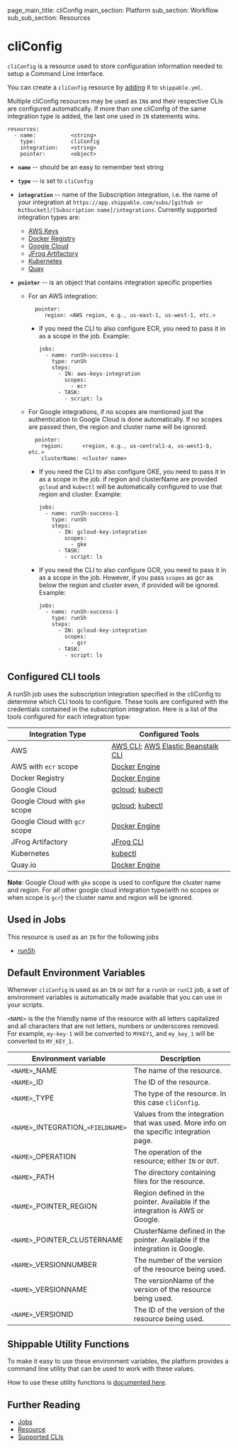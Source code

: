 page_main_title: cliConfig
main_section: Platform
sub_section: Workflow
sub_sub_section: Resources

# cliConfig
`cliConfig` is a resource used to store configuration information needed to setup a Command Line Interface.

You can create a `cliConfig` resource by [adding](/platform/tutorial/workflow/crud-resource#adding) it to `shippable.yml`.

Multiple cliConfig resources may be used as `IN`s and their respective CLIs are configured automatically. If more than one cliConfig of the same integration type is added, the last one used in `IN` statements wins.

```
resources:
  - name:           <string>
    type:           cliConfig
    integration:    <string>
    pointer:        <object>
```

* **`name`** -- should be an easy to remember text string

* **`type`** -- is set to `cliConfig`

* **`integration`** -- name of the Subscription integration, i.e. the name of your integration at `https://app.shippable.com/subs/[github or bitbucket]/[Subscription name]/integrations`. Currently supported integration types are:
	* [AWS Keys](/platform/integration/aws-keys)
	* [Docker Registry](/platform/integration/dockerRegistryLogin)
	* [Google Cloud](/platform/integration/gcloudKey)
	* [JFrog Artifactory](/platform/integration/jfrog-artifactoryKey)
	* [Kubernetes](/platform/integration/kubernetes-config)
	* [Quay](/platform/integration/quayLogin)

* **`pointer`** -- is an object that contains integration specific properties
	* For an AWS integration:

	        pointer:
	           region: <AWS region, e.g., us-east-1, us-west-1, etc.>

      * If you need the CLI to also configure ECR, you need to pass it in as a scope in the job. Example:

            jobs:
              - name: runSh-success-1
                type: runSh
                steps:
                  - IN: aws-keys-integration
                    scopes:
                      - ecr
                  - TASK:
                    - script: ls

	* For Google integrations, if no scopes are mentioned just the authentication to Google Cloud is done automatically. If no scopes are passed then, the region and cluster name will be ignored.

	        pointer:
	          region:      <region, e.g., us-central1-a, us-west1-b, etc.>
	          clusterName: <cluster name>

      * If you need the CLI to also configure GKE, you need to pass it in as a scope in the job. if region and clusterName are provided `gcloud` and `kubectl` will be automatically configured to use that region and cluster.  Example:

            jobs:
              - name: runSh-success-1
                type: runSh
                steps:
                  - IN: gcloud-key-integration
                    scopes:
                      - gke
                  - TASK:
                    - script: ls

      * If you need the CLI to also configure GCR, you need to pass it in as a scope in the job. However, if you pass `scopes` as gcr as below the region and cluster even, if provided will be ignored.  Example:

            jobs:
              - name: runSh-success-1
                type: runSh
                steps:
                  - IN: gcloud-key-integration
                    scopes:
                      - gcr
                  - TASK:
                    - script: ls


<a name="cliConfigTools"></a>
## Configured CLI tools

A runSh job uses the subscription integration specified in the
cliConfig to determine which CLI tools to configure.
These tools are configured with the credentials contained in the subscription
integration. Here is a list of the tools configured for each integration type:

| Integration Type                    | Configured Tools           |
| ------------------------------------|-------------|
| AWS                                 | [AWS CLI](/platform/runtime/machine-image/cli-versions/#aws); [AWS Elastic Beanstalk CLI](/platform/runtime/machine-image/cli-versions/#aws-elastic-beanstalk) |
| AWS with `ecr` scope                | [Docker Engine](/platform/runtime/machine-image/cli-versions/#docker) |
| Docker Registry                     | [Docker Engine](/platform/runtime/machine-image/cli-versions/#docker) |
| Google Cloud                        | [gcloud](/platform/runtime/machine-image/cli-versions/#gke); [kubectl](/platform/runtime/machine-image/cli-versions/#kubectl) |
| Google Cloud with `gke` scope       | [gcloud](/platform/runtime/machine-image/cli-versions/#gke); [kubectl](/platform/runtime/machine-image/cli-versions/#kubectl) |
| Google Cloud with `gcr` scope       | [Docker Engine](/platform/runtime/machine-image/cli-versions/#docker) |
| JFrog Artifactory                   | [JFrog CLI](/platform/runtime/machine-image/cli-versions/#jfrog) |
| Kubernetes                          | [kubectl](/platform/runtime/machine-image/cli-versions/#kubectl) |
| Quay.io                             | [Docker Engine](/platform/runtime/machine-image/cli-versions/#docker) |

**Note**: Google Cloud with `gke` scope is used to configure the cluster name and region. For all other google cloud integration type(with no scopes or when scope is `gcr`) the cluster name and region will be ignored.

## Used in Jobs
This resource is used as an `IN` for the following jobs

* [runSh](/platform/workflow/job/runsh/)

## Default Environment Variables
Whenever `cliConfig` is used as an `IN` or `OUT` for a `runSh` or `runCI` job, a set of environment variables is automatically made available that you can use in your scripts.

`<NAME>` is the the friendly name of the resource with all letters capitalized and all characters that are not letters, numbers or underscores removed. For example, `my-key-1` will be converted to `MYKEY1`, and `my_key_1` will be converted to `MY_KEY_1`.

| Environment variable						| Description                         |
| ------------- 								|------------------------------------ |
| `<NAME>`\_NAME 							| The name of the resource. |
| `<NAME>`\_ID 								| The ID of the resource. |
| `<NAME>`\_TYPE 							| The type of the resource. In this case `cliConfig`. |
| `<NAME>`\_INTEGRATION\_`<FIELDNAME>`	| Values from the integration that was used. More info on the specific integration page. |
| `<NAME>`\_OPERATION 						| The operation of the resource; either `IN` or `OUT`. |
| `<NAME>`\_PATH 							| The directory containing files for the resource. |
| `<NAME>`\_POINTER\_REGION 				| Region defined in the pointer. Available if the integration is AWS or Google. |
| `<NAME>`\_POINTER\_CLUSTERNAME 			| ClusterName defined in the pointer. Available if the integration is Google. |
| `<NAME>`\_VERSIONNUMBER 					| The number of the version of the resource being used. |
| `<NAME>`\_VERSIONNAME						| The versionName of the version of the resource being used. |
| `<NAME>`\_VERSIONID    					| The ID of the version of the resource being used. |

## Shippable Utility Functions
To make it easy to use these environment variables, the platform provides a command line utility that can be used to work with these values.

How to use these utility functions is [documented here](/platform/tutorial/workflow/using-shipctl).

## Further Reading
* [Jobs](/platform/workflow/job/overview)
* [Resource](/platform/workflow/resource/overview)
* [Supported CLIs](/platform/runtime/overview#cli)
